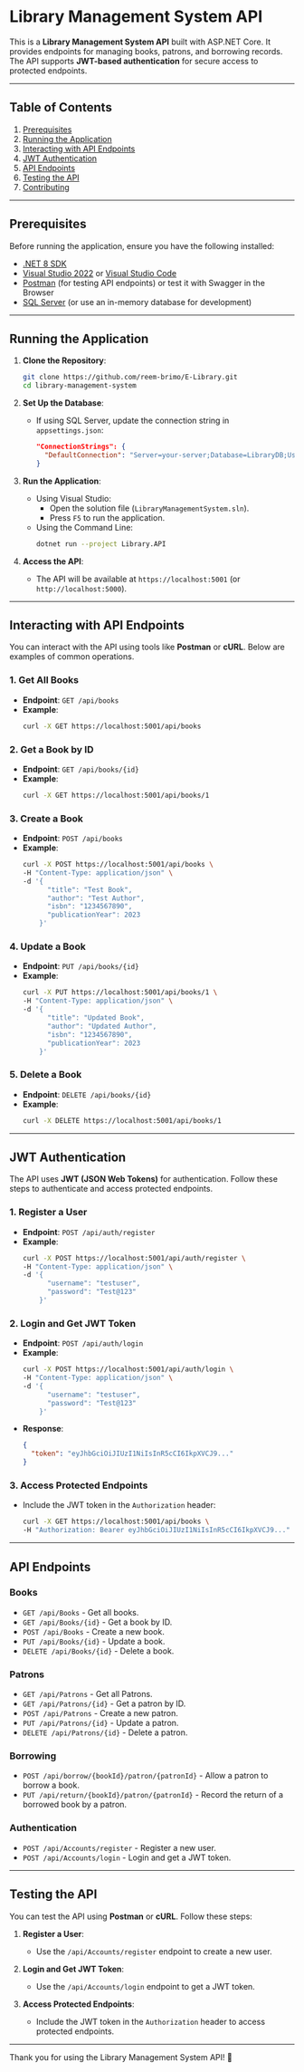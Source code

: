 # Library Management System API

This is a **Library Management System API** built with ASP.NET Core. It provides endpoints for managing books, patrons, and borrowing records. The API supports **JWT-based authentication** for secure access to protected endpoints.

---

## Table of Contents

1. [Prerequisites](#prerequisites)
2. [Running the Application](#running-the-application)
3. [Interacting with API Endpoints](#interacting-with-api-endpoints)
4. [JWT Authentication](#jwt-authentication)
5. [API Endpoints](#api-endpoints)
6. [Testing the API](#testing-the-api)
7. [Contributing](#contributing)

---

## Prerequisites

Before running the application, ensure you have the following installed:

- [.NET 8 SDK](https://dotnet.microsoft.com/download/dotnet/8.0)
- [Visual Studio 2022](https://visualstudio.microsoft.com/) or [Visual Studio Code](https://code.visualstudio.com/)
- [Postman](https://www.postman.com/) (for testing API endpoints) or test it with Swagger in the Browser
- [SQL Server](https://www.microsoft.com/en-us/sql-server/sql-server-downloads) (or use an in-memory database for development)

---

## Running the Application

1. **Clone the Repository**:
   ```bash
   git clone https://github.com/reem-brimo/E-Library.git
   cd library-management-system
2. **Set Up the Database**:
   - If using SQL Server, update the connection string in `appsettings.json`:
     ```json
     "ConnectionStrings": {
       "DefaultConnection": "Server=your-server;Database=LibraryDB;User Id=your-user;Password=your-password;"
     }
     ```

3. **Run the Application**:
   - Using Visual Studio:
     - Open the solution file (`LibraryManagementSystem.sln`).
     - Press `F5` to run the application.
   - Using the Command Line:
     ```bash
     dotnet run --project Library.API
     ```

4. **Access the API**:
   - The API will be available at `https://localhost:5001` (or `http://localhost:5000`).

---

## Interacting with API Endpoints

You can interact with the API using tools like **Postman** or **cURL**. Below are examples of common operations.

### 1. **Get All Books**
   - **Endpoint**: `GET /api/books`
   - **Example**:
     ```bash
     curl -X GET https://localhost:5001/api/books
     ```

### 2. **Get a Book by ID**
   - **Endpoint**: `GET /api/books/{id}`
   - **Example**:
     ```bash
     curl -X GET https://localhost:5001/api/books/1
     ```

### 3. **Create a Book**
   - **Endpoint**: `POST /api/books`
   - **Example**:
     ```bash
     curl -X POST https://localhost:5001/api/books \
     -H "Content-Type: application/json" \
     -d '{
           "title": "Test Book",
           "author": "Test Author",
           "isbn": "1234567890",
           "publicationYear": 2023
         }'
     ```

### 4. **Update a Book**
   - **Endpoint**: `PUT /api/books/{id}`
   - **Example**:
     ```bash
     curl -X PUT https://localhost:5001/api/books/1 \
     -H "Content-Type: application/json" \
     -d '{
           "title": "Updated Book",
           "author": "Updated Author",
           "isbn": "1234567890",
           "publicationYear": 2023
         }'
     ```

### 5. **Delete a Book**
   - **Endpoint**: `DELETE /api/books/{id}`
   - **Example**:
     ```bash
     curl -X DELETE https://localhost:5001/api/books/1
     ```

---

## JWT Authentication

The API uses **JWT (JSON Web Tokens)** for authentication. Follow these steps to authenticate and access protected endpoints.

### 1. **Register a User**
   - **Endpoint**: `POST /api/auth/register`
   - **Example**:
     ```bash
     curl -X POST https://localhost:5001/api/auth/register \
     -H "Content-Type: application/json" \
     -d '{
           "username": "testuser",
           "password": "Test@123"
         }'
     ```

### 2. **Login and Get JWT Token**
   - **Endpoint**: `POST /api/auth/login`
   - **Example**:
     ```bash
     curl -X POST https://localhost:5001/api/auth/login \
     -H "Content-Type: application/json" \
     -d '{
           "username": "testuser",
           "password": "Test@123"
         }'
     ```
   - **Response**:
     ```json
     {
       "token": "eyJhbGciOiJIUzI1NiIsInR5cCI6IkpXVCJ9..."
     }
     ```

### 3. **Access Protected Endpoints**
   - Include the JWT token in the `Authorization` header:
     ```bash
     curl -X GET https://localhost:5001/api/books \
     -H "Authorization: Bearer eyJhbGciOiJIUzI1NiIsInR5cCI6IkpXVCJ9..."
     ```

---

## API Endpoints

### **Books**
- `GET /api/Books` - Get all books.
- `GET /api/Books/{id}` - Get a book by ID.
- `POST /api/Books` - Create a new book.
- `PUT /api/Books/{id}` - Update a book.
- `DELETE /api/Books/{id}` - Delete a book.

### **Patrons**

- `GET /api/Patrons` - Get all Patrons.
- `GET /api/Patrons/{id}` - Get a patron by ID.
- `POST /api/Patrons` - Create a new patron.
- `PUT /api/Patrons/{id}` - Update a patron.
- `DELETE /api/Patrons/{id}` - Delete a patron.

### **Borrowing**
- `POST /api/borrow/{bookId}/patron/{patronId}` - Allow a patron to borrow a book.
- `PUT /api/return/{bookId}/patron/{patronId}` - Record the return of a borrowed book by a patron.

### **Authentication**
- `POST /api/Accounts/register` - Register a new user.
- `POST /api/Accounts/login` - Login and get a JWT token.

---

## Testing the API

You can test the API using **Postman** or **cURL**. Follow these steps:

1. **Register a User**:
   - Use the `/api/Accounts/register` endpoint to create a new user.

2. **Login and Get JWT Token**:
   - Use the `/api/Accounts/login` endpoint to get a JWT token.

3. **Access Protected Endpoints**:
   - Include the JWT token in the `Authorization` header to access protected endpoints.

---

Thank you for using the Library Management System API! 🚀
